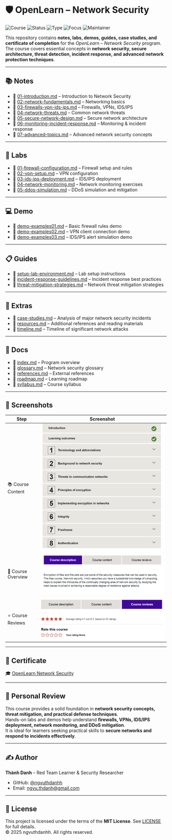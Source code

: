 # 🛡️ OpenLearn – Network Security

![Course](https://img.shields.io/badge/OpenLearn-Network%20Security-darkblue?style=flat-square&logo=openlearning)
![Status](https://img.shields.io/badge/Status-Completed-brightgreen?style=flat-square&logo=verizon)
![Type](https://img.shields.io/badge/Type-Learning%20Project-orange?style=flat-square&logo=notion)
![Focus](https://img.shields.io/badge/Focus-Network%20Security-informational?style=flat-square&logo=firefoxbrowser)
![Maintainer](https://img.shields.io/badge/Maintainer-Thành%20Danh-blueviolet?style=flat-square&logo=github)

This repository contains **notes, labs, demos, guides, case studies, and certificate of completion** for the *OpenLearn – Network Security* program. The course covers essential concepts in **network security, secure architecture, threat detection, incident response, and advanced network protection techniques**.

---

## 📚 Notes
- 📄 [01-introduction.md](./notes/01-introduction.md) – Introduction to Network Security  
- 📄 [02-network-fundamentals.md](./notes/02-network-fundamentals.md) – Networking basics  
- 📄 [03-firewalls-vpn-ids-ips.md](./notes/03-firewalls-vpn-ids-ips.md) – Firewalls, VPNs, IDS/IPS  
- 📄 [04-network-threats.md](./notes/04-network-threats.md) – Common network threats  
- 📄 [05-secure-network-design.md](./notes/05-secure-network-design.md) – Secure network architecture  
- 📄 [06-monitoring-incident-response.md](./notes/06-monitoring-incident-response.md) – Monitoring & incident response  
- 📄 [07-advanced-topics.md](./notes/07-advanced-topics.md) – Advanced network security concepts

---

## 🧪 Labs
- 🔧 [01-firewall-configuration.md](./labs/01-firewall-configuration.md) – Firewall setup and rules  
- 🔧 [02-vpn-setup.md](./labs/02-vpn-setup.md) – VPN configuration  
- 🔧 [03-ids-ips-deployment.md](./labs/03-ids-ips-deployment.md) – IDS/IPS deployment  
- 🔧 [04-network-monitoring.md](./labs/04-network-monitoring.md) – Network monitoring exercises  
- 🔧 [05-ddos-simulation.md](./labs/05-ddos-simulation.md) – DDoS simulation and mitigation

---

## 💻 Demo
- 📄 [demo-examples01.md](./demo/demo-examples01.md) – Basic firewall rules demo  
- 📄 [demo-examples02.md](./demo/demo-examples02.md) – VPN client connection demo  
- 📄 [demo-examples03.md](./demo/demo-examples03.md) – IDS/IPS alert simulation demo

---

## 📋 Guides
- 📄 [setup-lab-environment.md](./guides/setup-lab-environment.md) – Lab setup instructions  
- 📄 [incident-response-guidelines.md](./guides/incident-response-guidelines.md) – Incident response best practices  
- 📄 [threat-mitigation-strategies.md](./guides/threat-mitigation-strategies.md) – Network threat mitigation strategies

---

## 🔬 Extras
- 📑 [case-studies.md](./extras/case-studies.md) – Analysis of major network security incidents  
- 📑 [resources.md](./extras/resources.md) – Additional references and reading materials  
- 📆 [timeline.md](./extras/timeline.md) – Timeline of significant network attacks

---

## 📖 Docs
- 📘 [index.md](./docs/index.md) – Program overview  
- 📘 [glossary.md](./docs/glossary.md) – Network security glossary  
- 📘 [references.md](./docs/references.md) – External references  
- 📘 [roadmap.md](./docs/roadmap.md) – Learning roadmap  
- 📘 [syllabus.md](./docs/syllabus.md) – Course syllabus

---

## 📸 Screenshots

| Step | Screenshot |
|-------------------------|------------|
| 📚 Course Content | ![](./screenshots/course-content.png) |
| 🏫 Course Overview | ![](./screenshots/course-des.png) |
| ⭐ Course Reviews | ![](./screenshots/course-reviews.png) |

---

## 📜 Certificate
🎓 [OpenLearn Network Security](./cert/OpenLearn%20Network%20security.pdf)

---

## 📝 Personal Review
This course provides a solid foundation in **network security concepts, threat mitigation, and practical defense techniques**.  
Hands-on labs and demos help understand **firewalls, VPNs, IDS/IPS deployment, network monitoring, and DDoS mitigation**.  
It is ideal for learners seeking practical skills to **secure networks and respond to incidents effectively**.

---

## ✍️ Author
**Thành Danh** – Red Team Learner & Security Researcher  

- GitHub: [@ngvuthdanhh](https://github.com/ngvuthdanhh)  
- Email: ngvu.thdanh@gmail.com  

---

## 📄 License
This project is licensed under the terms of the **MIT License**. See [LICENSE](./LICENSE) for full details.  
© 2025 ngvuthdanhh. All rights reserved.
